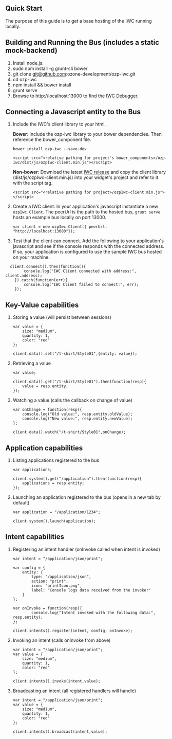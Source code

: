 ## Quick Start
The purpose of this guide is to get a base hosting of the IWC running locally.

Building and Running the Bus (includes a static mock-backend)
--------------
1.  Install node.js.
2.  sudo npm install -g grunt-cli bower
3.  git clone git@github.com:ozone-development/ozp-iwc.git
4.  cd ozp-iwc
6.  npm install && bower install
7.  grunt serve
8. Browse to http://localhost:13000 to find the [IWC Debugger]().

Connecting a Javascript entity to the Bus
--------------
1. Include the IWC's client library to your html.
        
    **Bower**: Include the ozp-iwc library to your bower dependencies. Then reference the bower_component 
    file.
    ```
    bower install ozp-iwc --save-dev
    ```

    ```
    <script src="<relative pathing for project's bower_components>/ozp-iwc/dist/js/ozpIwc-client.min.js"></script>
    ```
 
    **Non-bower**: Download the latest [IWC release](https://github.com/ozone-development/ozp-iwc/releases) and copy
    the client library (dist/js/ozpIwc-client.min.js) into your widget's project and refer to it with the script tag.
    ```      
    <script src="<relative pathing for project>/ozpIwc-client.min.js"></script>
    ```    
        
2. Create a IWC client. In your application's javascript instantiate a new `ozpIwc.Client`. The peerUrl is the path to 
the hosted bus, `grunt serve` hosts an example bus locally on port 13000.
    ```
    var client = new ozpIwc.Client({ peerUrl: "http://localhost:13000"});
    ```

3. Test that the client can connect. Add the following to your application's javascript and see if the console responds
with the connected address. If so, your application is configured to use the sample IWC bus hosted on your machine.
```
  client.connect().then(function(){
        console.log("IWC Client connected with address:", client.address);
    }).catch(function(err){
        console.log("IWC Client failed to connect:", err);
    });
```

Key-Value capabilities
--------------
1. Storing a value (will persist between sessions)

    ```
    var value = {
        size: "medium",
        quantity: 1,
        color: "red"
    };
    
    client.data().set("/t-shirt/Style01",{entity: value});
    ```

2. Retrieving a value

    ```
    var value;
   
    client.data().get("/t-shirt/Style01").then(function(resp){
        value = resp.entity;
    });
    ```

3. Watching a value (calls the callback on change of value)

    ```
    var onChange = function(resp){
        console.log("Old value:", resp.entity.oldValue);
        console.log("New value:", resp.entity.newValue);
    };
        
    client.data().watch("/t-shirt/Style01",onChange);
    ```

Application capabilities
--------------
1. Listing applications registered to the bus

    ```
    var applications;
    
    client.system().get("/application").then(function(resp){
        applications = resp.entity;
    });
    ```

2. Launching an application registered to the bus (opens in a new tab by default)

    ```
    var application = "/application/1234";
        
    client.system().launch(application);
    ```


Intent capabilities
--------------
1. Registering an intent handler (onInvoke called when intent is invoked)

    ```
    var intent = "/application/json/print";
    
    var config = {
        entity: {
            type: "/application/json",
            action: "print",
            icon: "printIcon.png",
            label: "Console logs data received from the invoker"
        }
    };
    
    var onInvoke = function(resp){
            console.log("Intent invoked with the following data:", resp.entity);
    };

    client.intents().register(intent, config, onInvoke);
    ```

2. Invoking an intent (calls onInvoke from above)

    ```
    var intent = "/application/json/print";
    var value = {
        size: "medium",
        quantity: 1,
        color: "red"
    };
        
    client.intents().invoke(intent,value);
    ```
    
3. Broadcasting an intent (all registered handlers will handle)

    ```
    var intent = "/application/json/print";
    var value = {
        size: "medium",
        quantity: 1,
        color: "red"
    };
        
    client.intents().broadcast(intent,value);
    ```
